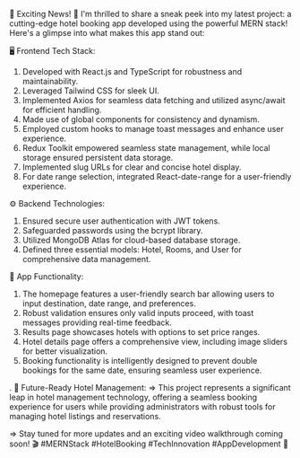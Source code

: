 
🏨 Exciting News! 🎉 I'm thrilled to share a sneak peek into my latest project: a cutting-edge hotel booking app developed using the powerful MERN stack! Here's a glimpse into what makes this app stand out:


🖥 Frontend Tech Stack:

1. Developed with React.js and TypeScript for robustness and maintainability.
2. Leveraged Tailwind CSS for sleek  UI.
3. Implemented Axios for seamless data fetching and utilized async/await for efficient handling.
4. Made use of global components for consistency and dynamism.
5. Employed custom hooks to manage toast messages and enhance user experience.
6. Redux Toolkit empowered seamless state management, while local storage ensured persistent data storage.
7. Implemented slug URLs for clear and concise hotel display.
8. For date range selection, integrated React-date-range for a user-friendly experience.



⚙️ Backend Technologies:

1. Ensured secure user authentication with JWT tokens.
2. Safeguarded passwords using the bcrypt library.
3. Utilized MongoDB Atlas for cloud-based database storage.
4. Defined three essential models: Hotel, Rooms, and User for comprehensive data management.


🌟 App Functionality:

1. The homepage features a user-friendly search bar allowing users to input destination, date range, and preferences.
2. Robust validation ensures only valid inputs proceed, with toast messages providing real-time feedback.
3. Results page showcases hotels with options to set price ranges.
4. Hotel details page offers a comprehensive view, including image sliders for better visualization.
5. Booking functionality is intelligently designed to prevent double bookings for the same date, ensuring seamless user experience.


.
📲 Future-Ready Hotel Management:
 => This project represents a significant leap in hotel management technology, offering a seamless booking experience for users while providing administrators with robust tools for managing hotel listings and reservations.


=> Stay tuned for more updates and an exciting video walkthrough coming soon! 🎬 #MERNStack #HotelBooking #TechInnovation #AppDevelopment 🚀
